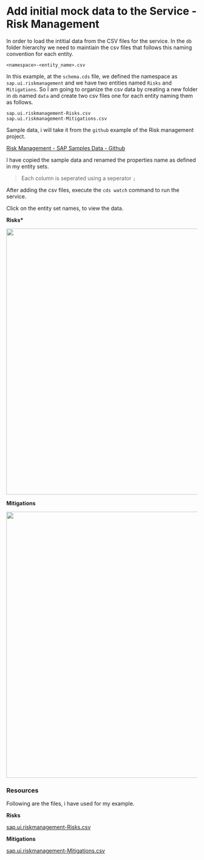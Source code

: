 # Add initial mock data to the Service - Risk Management

In order to load the intitial data from the CSV files for the service. In the `db` folder hierarchy we need to maintiain the csv files that follows this naming convention for each entity.

```
<namespace>-<entity_name>.csv
```

In this example, at the `schema.cds` file, we defined the namespace as `sap.ui.riskmanagement` and we have two entities named `Risks` and `Mitigations`. So I am going to organize the csv data by creating a new folder in `db` named `data` and create two csv files one for each entity naming them as follows.

```
sap.ui.riskmanagement-Risks.csv
sap.ui.riskmanagement-Mitigations.csv
```

Sample data, i will take it from the `github` example of the Risk management project.

[Risk Management - SAP Samples Data - Github](https://github.com/SAP-samples/cloud-cap-risk-management/tree/master/templates/create-cap-application/db/data)

I have copied the sample data and renamed the properties name as defined in my entity sets.

> Each column is seperated using a seperator `;`

After adding the csv files, execute the `cds watch` command to run the service.

Click on the entity set names, to view the data.

**Risks\***

<img src="risk-management/assets/images/risks-data.png" width="700" />

**Mitigations**

<img src="risk-management/assets/images/mitigations-data.png" width="700" />

### Resources

Following are the files, i have used for my example.

**Risks**

[sap.ui.riskmanagement-Risks.csv](/media/sap.ui.riskmanagement-Risks.csv ":include")

**Mitigations**

[sap.ui.riskmanagement-Mitigations.csv](media/sap.ui.riskmanagement-Mitigations.csv ":include")
